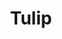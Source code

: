---
templateKey: blog-post
featuredpost: false
featuredimage: /assets/Tulip.png
title: Tulip
description: Flower
testfield: 1182
---